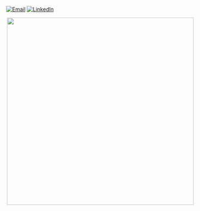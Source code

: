 [![Email](https://img.shields.io/badge/-Gmail-000?logo=gmail)](
vranken.eben@outlook.com)
[![LinkedIn](https://img.shields.io/badge/LinkedIn-000?logo=linkedin)](https://www.linkedin.com/in/eben-vranken-66b053224/)

<div align="center">
  <img src="https://64.media.tumblr.com/7cad9c212d874927c0b69469c649df7f/d0c33dc4908cc2c0-12/s1280x1920/c1f76d88649e2e8e60b2b30a2306c7f7bb3c7766.gif" width="500" height="500"/>
</div>
